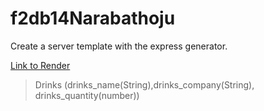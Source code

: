 # f2db14Narabathoju

Create a server template with the express generator.

[Link to Render](https://f2db14narabathoju.onrender.com)

> Drinks (drinks_name(String),drinks_company(String), drinks_quantity(number))
